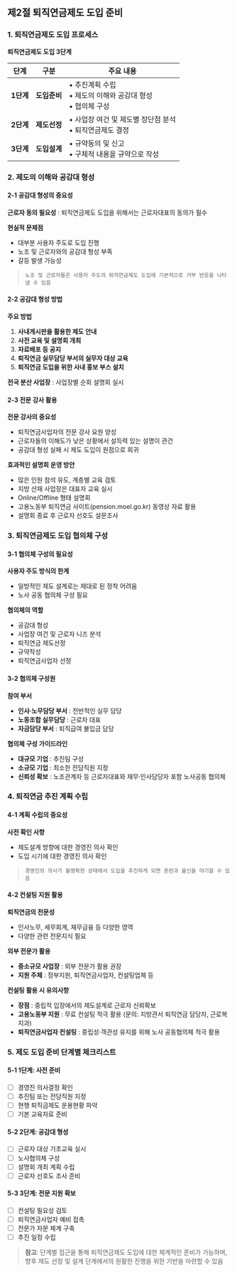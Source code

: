## 제2절 퇴직연금제도 도입 준비

### 1. 퇴직연금제도 도입 프로세스

**퇴직연금제도 도입 3단계**

| 단계 | 구분 | 주요 내용 |
|------|------|----------|
| **1단계** | **도입준비** | • 추진계획 수립<br/>• 제도의 이해와 공감대 형성<br/>• 협의체 구성 |
| **2단계** | **제도선정** | • 사업장 여건 및 제도별 장단점 분석<br/>• 퇴직연금제도 결정 |
| **3단계** | **도입설계** | • 규약동의 및 신고<br/>• 구체적 내용을 규약으로 작성 |

### 2. 제도의 이해와 공감대 형성

#### 2-1 공감대 형성의 중요성

**근로자 동의 필요성** : 퇴직연금제도 도입을 위해서는 근로자대표의 동의가 필수

**현실적 문제점**
- 대부분 사용자 주도로 도입 진행
- 노조 및 근로자와의 공감대 형성 부족
- 갈등 발생 가능성

> `노조 및 근로자들은 사용자 주도의 퇴직연금제도 도입에 기본적으로 거부 반응을 나타낼 수 있음`

#### 2-2 공감대 형성 방법

**주요 방법**
1. **사내게시판을 활용한 제도 안내**
2. **사전 교육 및 설명회 개최**
3. **자료배포 등 공지**
4. **퇴직연금 실무담당 부서의 실무자 대상 교육**
5. **퇴직연금 도입을 위한 사내 홍보 부스 설치**

**전국 분산 사업장** : 사업장별 순회 설명회 실시

#### 2-3 전문 강사 활용

**전문 강사의 중요성**
- 퇴직연금사업자의 전문 강사 요원 양성
- 근로자들의 이해도가 낮은 상황에서 설득력 있는 설명이 관건
- 공감대 형성 실패 시 제도 도입이 원점으로 회귀

**효과적인 설명회 운영 방안**
- 많은 인원 참석 유도, 계층별 교육 검토
- 지방 산재 사업장은 대표자 교육 실시
- Online/Offline 형태 설명회
- 고용노동부 퇴직연금 사이트(pension.moel.go.kr) 동영상 자료 활용
- 설명회 종료 후 근로자 선호도 설문조사

### 3. 퇴직연금제도 도입 협의체 구성

#### 3-1 협의체 구성의 필요성

**사용자 주도 방식의 한계**
- 일방적인 제도 설계로는 제대로 된 정착 어려움
- 노사 공동 협의체 구성 필요

**협의체의 역할**
- 공감대 형성
- 사업장 여건 및 근로자 니즈 분석
- 퇴직연금 제도선정
- 규약작성
- 퇴직연금사업자 선정

#### 3-2 협의체 구성원

**참여 부서**
- **인사·노무담당 부서** : 전반적인 실무 담당
- **노동조합 실무담당** : 근로자 대표
- **자금담당 부서** : 퇴직급여 불입금 담당

**협의체 구성 가이드라인**
- **대규모 기업** : 추진팀 구성
- **소규모 기업** : 최소한 전담직원 지정
- **신뢰성 확보** : 노조관계자 등 근로자대표와 재무·인사담당자 포함 노사공동 협의체

### 4. 퇴직연금 추진 계획 수립

#### 4-1 계획 수립의 중요성

**사전 확인 사항**
- 제도설계 방향에 대한 경영진 의사 확인
- 도입 시기에 대한 경영진 의사 확인

> `경영진의 의사가 불명확한 상태에서 도입을 추진하게 되면 혼란과 불신을 야기할 수 있음`

#### 4-2 컨설팅 지원 활용

**퇴직연금의 전문성**
- 인사노무, 세무회계, 재무금융 등 다양한 영역
- 다양한 관련 전문지식 필요

**외부 전문가 활용**
- **중소규모 사업장** : 외부 전문가 활용 권장
- **지원 주체** : 정부지원, 퇴직연금사업자, 컨설팅업체 등

**컨설팅 활용 시 유의사항**
- **장점** : 중립적 입장에서의 제도설계로 근로자 신뢰확보
- **고용노동부 지원** : 무료 컨설팅 적극 활용 (문의: 지방관서 퇴직연금 담당자, 근로복지과)
- **퇴직연금사업자 컨설팅** : 중립성·객관성 유지를 위해 노사 공동협의체 적극 활용

### 5. 제도 도입 준비 단계별 체크리스트

#### 5-1 1단계: 사전 준비

- [ ] 경영진 의사결정 확인
- [ ] 추진팀 또는 전담직원 지정  
- [ ] 현행 퇴직금제도 운용현황 파악
- [ ] 기본 교육자료 준비

#### 5-2 2단계: 공감대 형성

- [ ] 근로자 대상 기초교육 실시
- [ ] 노사협의체 구성
- [ ] 설명회 개최 계획 수립
- [ ] 근로자 선호도 조사 준비

#### 5-3 3단계: 전문 지원 확보

- [ ] 컨설팅 필요성 검토
- [ ] 퇴직연금사업자 예비 접촉
- [ ] 전문가 자문 체계 구축
- [ ] 추진 일정 수립

> **참고**: 단계별 접근을 통해 퇴직연금제도 도입에 대한 체계적인 준비가 가능하며, 향후 제도 선정 및 설계 단계에서의 원활한 진행을 위한 기반을 마련할 수 있음 
